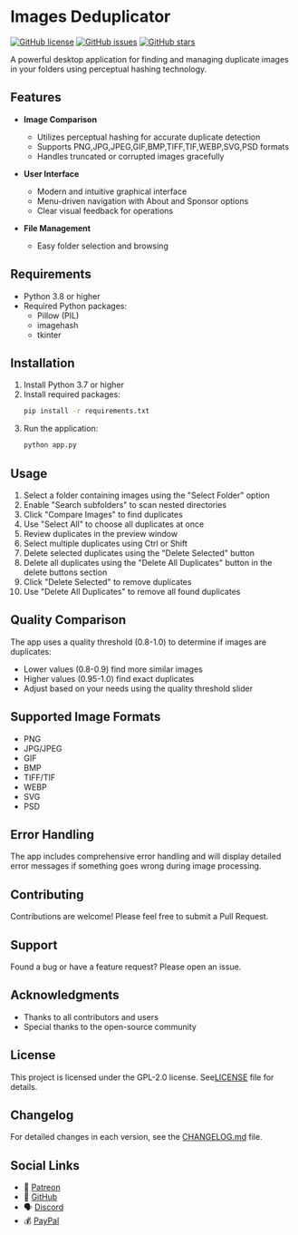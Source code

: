 # Images Deduplicator

[![GitHub license](https://img.shields.io/github/license/Nsfr750/Images-Deduplicator)](https://github.com/Nsfr750/Images-Deduplicator/blob/master/LICENSE)
[![GitHub issues](https://img.shields.io/github/issues/Nsfr750/Images-Deduplicator)](https://github.com/Nsfr750/Images-Deduplicator/issues)
[![GitHub stars](https://img.shields.io/github/stars/Nsfr750/Images-Deduplicator)](https://github.com/Nsfr750/Images-Deduplicator/stargazers)

A powerful desktop application for finding and managing duplicate images in your folders using perceptual hashing technology.

## Features

- **Image Comparison**
  - Utilizes perceptual hashing for accurate duplicate detection
  - Supports PNG,JPG,JPEG,GIF,BMP,TIFF,TIF,WEBP,SVG,PSD formats
  - Handles truncated or corrupted images gracefully

- **User Interface**
  - Modern and intuitive graphical interface
  - Menu-driven navigation with About and Sponsor options
  - Clear visual feedback for operations

- **File Management**
  - Easy folder selection and browsing

## Requirements

- Python 3.8 or higher
- Required Python packages:
  - Pillow (PIL)
  - imagehash
  - tkinter

## Installation

1. Install Python 3.7 or higher
2. Install required packages:
   ```bash
   pip install -r requirements.txt
   ```
3. Run the application:
   ```bash
   python app.py
   ```

## Usage

1. Select a folder containing images using the "Select Folder" option
2. Enable "Search subfolders" to scan nested directories
3. Click "Compare Images" to find duplicates
4. Use "Select All" to choose all duplicates at once
5. Review duplicates in the preview window
6. Select multiple duplicates using Ctrl or Shift
7. Delete selected duplicates using the "Delete Selected" button
8. Delete all duplicates using the "Delete All Duplicates" button in the delete buttons section
7. Click "Delete Selected" to remove duplicates
8. Use "Delete All Duplicates" to remove all found duplicates

## Quality Comparison

The app uses a quality threshold (0.8-1.0) to determine if images are duplicates:
- Lower values (0.8-0.9) find more similar images
- Higher values (0.95-1.0) find exact duplicates
- Adjust based on your needs using the quality threshold slider

## Supported Image Formats

- PNG
- JPG/JPEG
- GIF
- BMP
- TIFF/TIF
- WEBP
- SVG
- PSD

## Error Handling

The app includes comprehensive error handling and will display detailed error messages if something goes wrong during image processing.

## Contributing

Contributions are welcome! Please feel free to submit a Pull Request.

## Support

Found a bug or have a feature request? Please open an issue.

## Acknowledgments

- Thanks to all contributors and users
- Special thanks to the open-source community

## License

This project is licensed under the GPL-2.0 license. See[LICENSE](LICENSE) file for details.

## Changelog

For detailed changes in each version, see the [CHANGELOG.md](CHANGELOG.md) file.

## Social Links

- 🎯 [Patreon](https://www.patreon.com/Nsfr750)
- 🐙 [GitHub](https://github.com/Nsfr750)
- 🗣️ [Discord](https://discord.gg/q5Pcgrju)
- 💰 [PayPal](https://paypal.me/3dmega)
